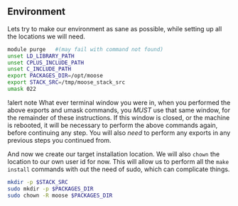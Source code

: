 ## Environment

Lets try to make our environment as sane as possible, while setting up all the locations we will need.

```bash
module purge   #(may fail with command not found)
unset LD_LIBRARY_PATH
unset CPLUS_INCLUDE_PATH
unset C_INCLUDE_PATH
export PACKAGES_DIR=/opt/moose
export STACK_SRC=/tmp/moose_stack_src
umask 022
```

!alert note
What ever terminal window you were in, when you performed the above exports and umask commands, you
_MUST_ use that same window, for the remainder of these instructions. If this window is closed, or
the machine is rebooted, it will be necessary to perform the above commands again, before continuing
any step. You will also _need_ to perform any exports in any previous steps you continued from.


And now we create our target installation location. We will also `chown` the location to our own user
id for now. This will allow us to perform all the `make install` commands with out the need of sudo,
which can complicate things.

```bash
mkdir -p $STACK_SRC
sudo mkdir -p $PACKAGES_DIR
sudo chown -R moose $PACKAGES_DIR
```
